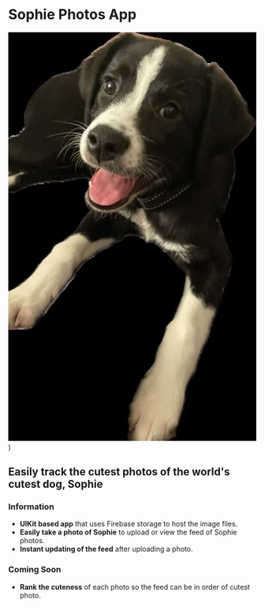 # Sophie Photos App

![Photo of Sophie](SophiePhotos/sophiegirl.jpg))

## Easily track the cutest photos of the world's cutest dog, Sophie

### Information

- **UIKit based app** that uses Firebase storage to host the image files.
- **Easily take a photo of Sophie** to upload or view the feed of Sophie photos.
- **Instant updating of the feed** after uploading a photo.

### Coming Soon

- **Rank the cuteness** of each photo so the feed can be in order of cutest photo.

